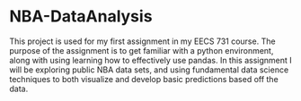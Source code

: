# NBA-DataAnalysis

This project is used for my first assignment in my EECS 731 course. The purpose of
the assignment is to get familiar with a python environment, along with using learning
how to effectively use pandas. In this assignment I will be exploring public NBA data sets,
and using fundamental data science techniques to both visualize and develop basic predictions
based off the data.
